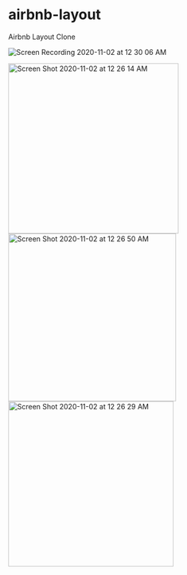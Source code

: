 # airbnb-layout
Airbnb Layout Clone

![Screen Recording 2020-11-02 at 12 30 06 AM](https://user-images.githubusercontent.com/43775935/97837497-ef999980-1ca3-11eb-8364-6935ffb5ed2a.gif)

<img width="342" alt="Screen Shot 2020-11-02 at 12 26 14 AM" src="https://user-images.githubusercontent.com/43775935/97836543-28387380-1ca2-11eb-8500-960d7a844d81.png">
<img width="337" alt="Screen Shot 2020-11-02 at 12 26 50 AM" src="https://user-images.githubusercontent.com/43775935/97836531-21116580-1ca2-11eb-8c34-783e4557a0bb.png">
<img width="332" alt="Screen Shot 2020-11-02 at 12 26 29 AM" src="https://user-images.githubusercontent.com/43775935/97836535-253d8300-1ca2-11eb-8798-68025bafbd99.png">


